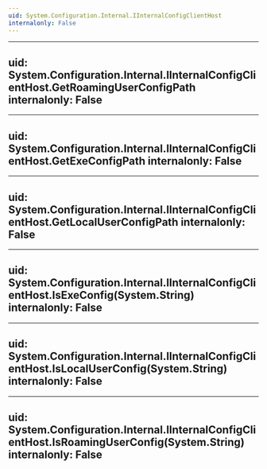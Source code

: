 ```yaml
---
uid: System.Configuration.Internal.IInternalConfigClientHost
internalonly: False
---
```


---
uid: System.Configuration.Internal.IInternalConfigClientHost.GetRoamingUserConfigPath
internalonly: False
---

---
uid: System.Configuration.Internal.IInternalConfigClientHost.GetExeConfigPath
internalonly: False
---

---
uid: System.Configuration.Internal.IInternalConfigClientHost.GetLocalUserConfigPath
internalonly: False
---

---
uid: System.Configuration.Internal.IInternalConfigClientHost.IsExeConfig(System.String)
internalonly: False
---

---
uid: System.Configuration.Internal.IInternalConfigClientHost.IsLocalUserConfig(System.String)
internalonly: False
---

---
uid: System.Configuration.Internal.IInternalConfigClientHost.IsRoamingUserConfig(System.String)
internalonly: False
---
